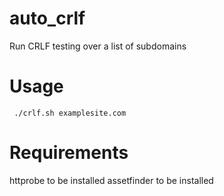 # auto_crlf

 Run CRLF testing over a list of subdomains

# Usage
```
 ./crlf.sh examplesite.com
```

# Requirements
httprobe to be installed
assetfinder to be installed
